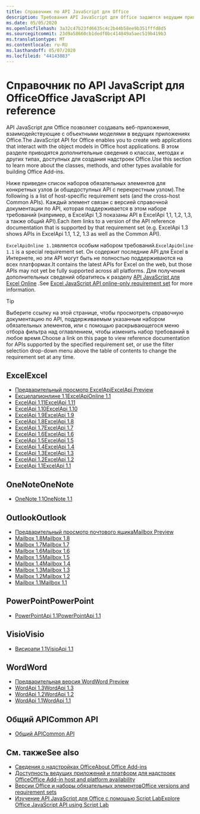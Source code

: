 ```yaml
---
title: Справочник по API JavaScript для Office
description: Требования API JavaScript для Office задаются ведущим приложением.
ms.date: 05/05/2020
ms.openlocfilehash: 3a32c47b23fd6635c4c2b44b58ee9b351fffd8d5
ms.sourcegitcommit: 23d9a58660cb1dedf0bc414849a5aec519b419b3
ms.translationtype: MT
ms.contentlocale: ru-RU
ms.lasthandoff: 05/07/2020
ms.locfileid: "44143883"
---
```

# <a name="office-javascript-api-reference"></a><span data-ttu-id="e93da-103">Справочник по API JavaScript для Office</span><span class="sxs-lookup"><span data-stu-id="e93da-103">Office JavaScript API reference</span></span>

<span data-ttu-id="e93da-104">API JavaScript для Office позволяет создавать веб-приложения, взаимодействующие с объектными моделями в ведущих приложениях Office.</span><span class="sxs-lookup"><span data-stu-id="e93da-104">The JavaScript API for Office enables you to create web applications that interact with the object models in Office host applications.</span></span> <span data-ttu-id="e93da-105">В этом разделе приводятся дополнительные сведения о классах, методах и других типах, доступных для создания надстроек Office.</span><span class="sxs-lookup"><span data-stu-id="e93da-105">Use this section to learn more about the classes, methods, and other types available for building Office Add-ins.</span></span>

<span data-ttu-id="e93da-106">Ниже приведен список наборов обязательных элементов для конкретных узлов (и общедоступных API с перекрестным узлом).</span><span class="sxs-lookup"><span data-stu-id="e93da-106">The following is a list of host-specific requirement sets (and the cross-host Common APIs).</span></span> <span data-ttu-id="e93da-107">Каждый элемент связан с версией справочной документации по API, которая поддерживается в этом наборе требований (например, в ExcelApi 1,3 показаны API в ExcelApi 1,1, 1,2, 1,3, а также общий API).</span><span class="sxs-lookup"><span data-stu-id="e93da-107">Each item links to a version of the API reference documentation that is supported by that requirement set (e.g. ExcelApi 1.3 shows APIs in ExcelApi 1.1, 1.2, 1.3 as well as the Common API).</span></span>

<span data-ttu-id="e93da-108">`ExcelApiOnline 1.1`является особым набором требований.</span><span class="sxs-lookup"><span data-stu-id="e93da-108">`ExcelApiOnline 1.1` is a special requirement set.</span></span> <span data-ttu-id="e93da-109">Он содержит последние API для Excel в Интернете, но эти API могут быть не полностью поддерживаются на всех платформах.</span><span class="sxs-lookup"><span data-stu-id="e93da-109">It contains the latest APIs for Excel on the web, but those APIs may not yet be fully supported across all platforms.</span></span> <span data-ttu-id="e93da-110">Для получения дополнительных сведений обратитесь к разделу [API JavaScript для Excel Online](/office/dev/add-ins/reference/requirement-sets/excel-api-online-requirement-set) .</span><span class="sxs-lookup"><span data-stu-id="e93da-110">See [Excel JavaScript API online-only requirement set](/office/dev/add-ins/reference/requirement-sets/excel-api-online-requirement-set) for more information.</span></span>

> [!TIP]
> <span data-ttu-id="e93da-111">Выберите ссылку на этой странице, чтобы просмотреть справочную документацию по API, поддерживаемым указанным набором обязательных элементов, или с помощью раскрывающегося меню отбора фильтра над оглавлением, чтобы изменить набор требований в любое время.</span><span class="sxs-lookup"><span data-stu-id="e93da-111">Choose a link on this page to view reference documentation for APIs supported by the specified requirement set, or use the filter selection drop-down menu above the table of contents to change the requirement set at any time.</span></span>

## <a name="excel"></a><span data-ttu-id="e93da-112">Excel</span><span class="sxs-lookup"><span data-stu-id="e93da-112">Excel</span></span>

- [<span data-ttu-id="e93da-113">Предварительный просмотр ExcelApi</span><span class="sxs-lookup"><span data-stu-id="e93da-113">ExcelApi Preview</span></span>](/javascript/api/excel?view=excel-js-preview)
- [<span data-ttu-id="e93da-114">Ексцелапионлине 1,1</span><span class="sxs-lookup"><span data-stu-id="e93da-114">ExcelApiOnline 1.1</span></span>](/javascript/api/excel?view=excel-js-online)
- [<span data-ttu-id="e93da-115">ExcelApi 1,11</span><span class="sxs-lookup"><span data-stu-id="e93da-115">ExcelApi 1.11</span></span>](/javascript/api/excel?view=excel-js-1.11)
- [<span data-ttu-id="e93da-116">ExcelApi 1.10</span><span class="sxs-lookup"><span data-stu-id="e93da-116">ExcelApi 1.10</span></span>](/javascript/api/excel?view=excel-js-1.10)
- [<span data-ttu-id="e93da-117">ExcelApi 1.9</span><span class="sxs-lookup"><span data-stu-id="e93da-117">ExcelApi 1.9</span></span>](/javascript/api/excel?view=excel-js-1.9)
- [<span data-ttu-id="e93da-118">ExcelApi 1.8</span><span class="sxs-lookup"><span data-stu-id="e93da-118">ExcelApi 1.8</span></span>](/javascript/api/excel?view=excel-js-1.8)
- [<span data-ttu-id="e93da-119">ExcelApi 1.7</span><span class="sxs-lookup"><span data-stu-id="e93da-119">ExcelApi 1.7</span></span>](/javascript/api/excel?view=excel-js-1.7)
- [<span data-ttu-id="e93da-120">ExcelApi 1.6</span><span class="sxs-lookup"><span data-stu-id="e93da-120">ExcelApi 1.6</span></span>](/javascript/api/excel?view=excel-js-1.6)
- [<span data-ttu-id="e93da-121">ExcelApi 1.5</span><span class="sxs-lookup"><span data-stu-id="e93da-121">ExcelApi 1.5</span></span>](/javascript/api/excel?view=excel-js-1.5)
- [<span data-ttu-id="e93da-122">ExcelApi 1.4</span><span class="sxs-lookup"><span data-stu-id="e93da-122">ExcelApi 1.4</span></span>](/javascript/api/excel?view=excel-js-1.4)
- [<span data-ttu-id="e93da-123">ExcelApi 1.3</span><span class="sxs-lookup"><span data-stu-id="e93da-123">ExcelApi 1.3</span></span>](/javascript/api/excel?view=excel-js-1.3)
- [<span data-ttu-id="e93da-124">ExcelApi 1.2</span><span class="sxs-lookup"><span data-stu-id="e93da-124">ExcelApi 1.2</span></span>](/javascript/api/excel?view=excel-js-1.2)
- [<span data-ttu-id="e93da-125">ExcelApi 1.1</span><span class="sxs-lookup"><span data-stu-id="e93da-125">ExcelApi 1.1</span></span>](/javascript/api/excel?view=excel-js-1.1)

## <a name="onenote"></a><span data-ttu-id="e93da-126">OneNote</span><span class="sxs-lookup"><span data-stu-id="e93da-126">OneNote</span></span>

- [<span data-ttu-id="e93da-127">OneNote 1,1</span><span class="sxs-lookup"><span data-stu-id="e93da-127">OneNote 1.1</span></span>](/javascript/api/onenote?view=onenote-js-1.1)

## <a name="outlook"></a><span data-ttu-id="e93da-128">Outlook</span><span class="sxs-lookup"><span data-stu-id="e93da-128">Outlook</span></span>

- [<span data-ttu-id="e93da-129">Предварительный просмотр почтового ящика</span><span class="sxs-lookup"><span data-stu-id="e93da-129">Mailbox Preview</span></span>](/javascript/api/outlook?view=outlook-js-preview)
- [<span data-ttu-id="e93da-130">Mailbox 1.8</span><span class="sxs-lookup"><span data-stu-id="e93da-130">Mailbox 1.8</span></span>](/javascript/api/outlook?view=outlook-js-1.8)
- [<span data-ttu-id="e93da-131">Mailbox 1.7</span><span class="sxs-lookup"><span data-stu-id="e93da-131">Mailbox 1.7</span></span>](/javascript/api/outlook?view=outlook-js-1.7)
- [<span data-ttu-id="e93da-132">Mailbox 1.6</span><span class="sxs-lookup"><span data-stu-id="e93da-132">Mailbox 1.6</span></span>](/javascript/api/outlook?view=outlook-js-1.6)
- [<span data-ttu-id="e93da-133">Mailbox 1.5</span><span class="sxs-lookup"><span data-stu-id="e93da-133">Mailbox 1.5</span></span>](/javascript/api/outlook?view=outlook-js-1.5)
- [<span data-ttu-id="e93da-134">Mailbox 1.4</span><span class="sxs-lookup"><span data-stu-id="e93da-134">Mailbox 1.4</span></span>](/javascript/api/outlook?view=outlook-js-1.4)
- [<span data-ttu-id="e93da-135">Mailbox 1.3</span><span class="sxs-lookup"><span data-stu-id="e93da-135">Mailbox 1.3</span></span>](/javascript/api/outlook?view=outlook-js-1.3)
- [<span data-ttu-id="e93da-136">Mailbox 1.2</span><span class="sxs-lookup"><span data-stu-id="e93da-136">Mailbox 1.2</span></span>](/javascript/api/outlook?view=outlook-js-1.2)
- [<span data-ttu-id="e93da-137">Mailbox 1.1</span><span class="sxs-lookup"><span data-stu-id="e93da-137">Mailbox 1.1</span></span>](/javascript/api/outlook?view=outlook-js-1.1)

## <a name="powerpoint"></a><span data-ttu-id="e93da-138">PowerPoint</span><span class="sxs-lookup"><span data-stu-id="e93da-138">PowerPoint</span></span>

- [<span data-ttu-id="e93da-139">PowerPointApi 1.1</span><span class="sxs-lookup"><span data-stu-id="e93da-139">PowerPointApi 1.1</span></span>](/javascript/api/powerpoint?view=powerpoint-js-1.1)

## <a name="visio"></a><span data-ttu-id="e93da-140">Visio</span><span class="sxs-lookup"><span data-stu-id="e93da-140">Visio</span></span>

- [<span data-ttu-id="e93da-141">Висиоапи 1,1</span><span class="sxs-lookup"><span data-stu-id="e93da-141">VisioApi 1.1</span></span>](/javascript/api/visio?view=visio-js-1.1)

## <a name="word"></a><span data-ttu-id="e93da-142">Word</span><span class="sxs-lookup"><span data-stu-id="e93da-142">Word</span></span>

- [<span data-ttu-id="e93da-143">Предварительная версия Word</span><span class="sxs-lookup"><span data-stu-id="e93da-143">Word Preview</span></span>](/javascript/api/word?view=word-js-preview)
- [<span data-ttu-id="e93da-144">WordApi 1.3</span><span class="sxs-lookup"><span data-stu-id="e93da-144">WordApi 1.3</span></span>](/javascript/api/word?view=word-js-1.3)
- [<span data-ttu-id="e93da-145">WordApi 1.2</span><span class="sxs-lookup"><span data-stu-id="e93da-145">WordApi 1.2</span></span>](/javascript/api/word?view=word-js-1.2)
- [<span data-ttu-id="e93da-146">WordApi 1.1</span><span class="sxs-lookup"><span data-stu-id="e93da-146">WordApi 1.1</span></span>](/javascript/api/word?view=word-js-1.1)

## <a name="common-api"></a><span data-ttu-id="e93da-147">Общий API</span><span class="sxs-lookup"><span data-stu-id="e93da-147">Common API</span></span>

- [<span data-ttu-id="e93da-148">Общий API</span><span class="sxs-lookup"><span data-stu-id="e93da-148">Common API</span></span>](/javascript/api/office?view=common-js)

## <a name="see-also"></a><span data-ttu-id="e93da-149">См. также</span><span class="sxs-lookup"><span data-stu-id="e93da-149">See also</span></span>

- [<span data-ttu-id="e93da-150">Сведения о надстройках Office</span><span class="sxs-lookup"><span data-stu-id="e93da-150">About Office Add-ins</span></span>](/office/dev/add-ins/overview)
- [<span data-ttu-id="e93da-151">Доступность ведущих приложений и платформ для надстроек Office</span><span class="sxs-lookup"><span data-stu-id="e93da-151">Office Add-in host and platform availability</span></span>](/office/dev/add-ins/overview/office-add-in-availability)
- [<span data-ttu-id="e93da-152">Версии Office и наборы обязательных элементов</span><span class="sxs-lookup"><span data-stu-id="e93da-152">Office versions and requirement sets</span></span>](/office/dev/add-ins/develop/office-versions-and-requirement-sets)
- [<span data-ttu-id="e93da-153">Изучение API JavaScript для Office с помощью Script Lab</span><span class="sxs-lookup"><span data-stu-id="e93da-153">Explore Office JavaScript API using Script Lab</span></span>](/office/dev/add-ins/overview/explore-with-script-lab)
